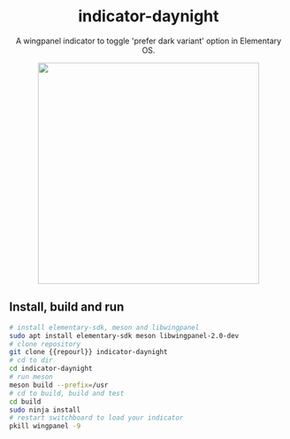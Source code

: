 <h1 align="center">indicator-daynight</h1>

<p align="center">A wingpanel indicator to toggle 'prefer dark variant' option in Elementary OS.</p>

<p align="center"><img src="https://raw.githubusercontent.com/maze-n/indicator-daynight/master/screenshots/screenshot.png" width="400">
</p>

## Install, build and run

```bash
# install elementary-sdk, meson and libwingpanel
sudo apt install elementary-sdk meson libwingpanel-2.0-dev
# clone repository
git clone {{repourl}} indicator-daynight
# cd to dir
cd indicator-daynight
# run meson
meson build --prefix=/usr
# cd to build, build and test
cd build
sudo ninja install
# restart switchboard to load your indicator
pkill wingpanel -9
```